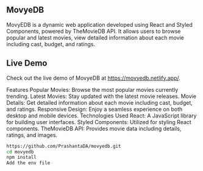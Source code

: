 ## MovyeDB
MovyEDB is a dynamic web application developed using React and Styled Components, powered by TheMovieDB API. It allows users to browse popular and latest movies, view detailed information about each movie including cast, budget, and ratings.

## Live Demo
Check out the live demo of MovyeDB at https://movyedb.netlify.app/.

Features
Popular Movies: Browse the most popular movies currently trending.
Latest Movies: Stay updated with the latest movie releases.
Movie Details: Get detailed information about each movie including cast, budget, and ratings.
Responsive Design: Enjoy a seamless experience on both desktop and mobile devices.
Technologies Used
React: A JavaScript library for building user interfaces.
Styled Components: Utilized for styling React components.
TheMovieDB API: Provides movie data including details, ratings, and images.

```bash
https://github.com/PrashantaDA/movyedb.git
cd movyedb
npm install
Add the env file
